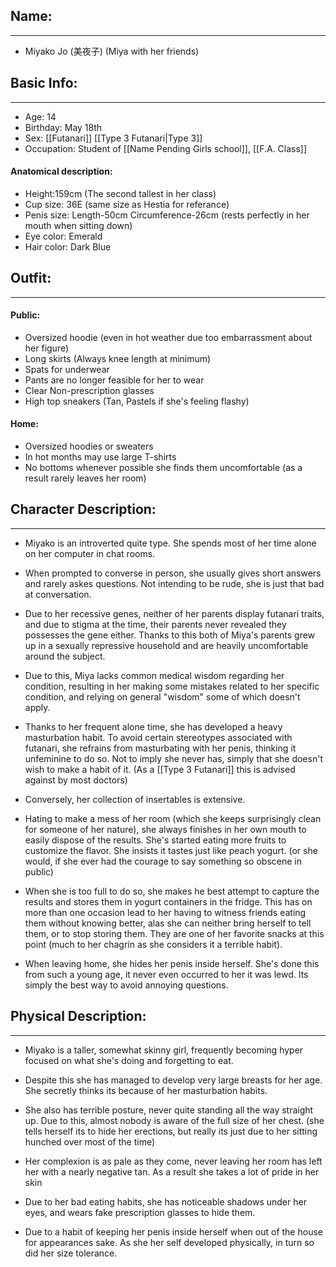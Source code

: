 ## Name:
---
- Miyako Jo (美夜子) (Miya with her friends)
## Basic Info:
---
- Age: 14
- Birthday: May 18th
- Sex: [[Futanari]] [[Type 3 Futanari|Type 3]]
- Occupation: Student of [[Name Pending Girls school]], [[F.A. Class]]
#### Anatomical description:
- Height:159cm (The second tallest in her class)
- Cup size: 36E (same size as Hestia for referance)
- Penis size: Length-50cm Circumference-26cm (rests perfectly in her mouth when sitting down)
- Eye color: Emerald
- Hair color: Dark Blue
## Outfit:
---
#### Public:
- Oversized hoodie (even in hot weather due too embarrassment about her figure)
- Long skirts (Always knee length at minimum)
- Spats for underwear
- Pants are no longer feasible for her to wear
- Clear Non-prescription glasses
- High top sneakers (Tan, Pastels if she's feeling flashy)
#### Home:
- Oversized hoodies or sweaters 
- In hot months may use large T-shirts
- No bottoms whenever possible she finds them uncomfortable (as a result rarely leaves her room)
## Character Description:
---
- Miyako is an introverted quite type. She spends most of her time alone on her computer in chat rooms.

- When prompted to converse in person, she usually gives short answers and rarely askes questions. Not intending to be rude, she is just that bad at conversation.

- Due to her recessive genes, neither of her parents display futanari traits, and due to stigma at the time, their parents never revealed they possesses the gene either. Thanks to this both of Miya's parents grew up in a sexually repressive household and are heavily uncomfortable around the subject.

- Due to this, Miya lacks common medical wisdom regarding her condition, resulting in her making some mistakes related to her specific condition, and relying on general "wisdom" some of which doesn't apply.

- Thanks to her frequent alone time, she has developed a heavy masturbation habit. To avoid certain stereotypes associated with futanari, she refrains from masturbating with her penis, thinking it unfeminine to do so. Not to imply she never has, simply that she doesn't wish to make a habit of it. (As a [[Type 3 Futanari]] this is advised against by most doctors)

- Conversely, her collection of insertables is extensive. 

- Hating to make a mess of her room (which she keeps surprisingly clean for someone of her nature), she always finishes in her own mouth to easily dispose of the results. She's started eating more fruits to customize the flavor. She insists it tastes just like peach yogurt. (or she would, if she ever had the courage to say something so obscene in public)

- When she is too full to do so, she makes he best attempt to capture the results and stores them in yogurt containers in the fridge. This has on more than one occasion lead to her having to witness friends eating them without knowing better, alas she can neither bring herself to tell them, or to stop storing them. They are one of her favorite snacks at this point (much to her chagrin as she considers it a terrible habit).

- When leaving home, she hides her penis inside herself. She's done this from such a young age, it never even occurred to her it was lewd. Its simply the best way to avoid annoying questions.
## Physical Description:
---
- Miyako is a taller, somewhat skinny girl, frequently becoming hyper focused on what she's doing and forgetting to eat.
- Despite this she has managed to develop very large breasts for her age. She secretly thinks its because of her masturbation habits.

- She also has terrible posture, never quite standing all the way straight up. Due to this, almost nobody is aware of the full size of her chest. (she tells herself its to hide her erections, but really its just due to her sitting hunched over most of the time)

- Her complexion is as pale as they come, never leaving her room has left her with a nearly negative tan. As a result she takes a lot of pride in her skin

- Due to her bad eating habits, she has noticeable shadows under her eyes, and wears fake prescription glasses to hide them.

- Due to a habit of keeping her penis inside herself when out of the house for appearances sake. As she her self developed physically, in turn so did her size tolerance.
